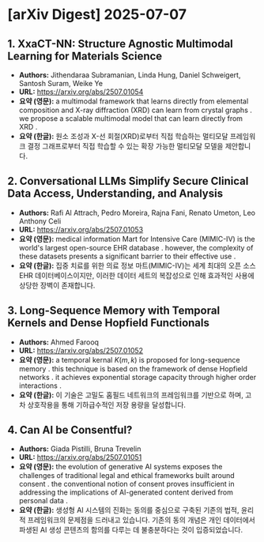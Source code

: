 # [arXiv Digest] 2025-07-07


## 1. XxaCT-NN: Structure Agnostic Multimodal Learning for Materials Science
- **Authors:** Jithendaraa Subramanian, Linda Hung, Daniel Schweigert, Santosh Suram, Weike Ye
- **URL:** https://arxiv.org/abs/2507.01054
- **요약 (영문):** a multimodal framework that learns directly from elemental composition and X-ray diffraction (XRD) can learn from crystal graphs . we propose a scalable multimodal model that can learn directly from XRD .
- **요약 (한글):** 원소 조성과 X-선 회절(XRD)로부터 직접 학습하는 멀티모달 프레임워크 결정 그래프로부터 직접 학습할 수 있는 확장 가능한 멀티모달 모델을 제안합니다.

## 2. Conversational LLMs Simplify Secure Clinical Data Access, Understanding, and Analysis
- **Authors:** Rafi Al Attrach, Pedro Moreira, Rajna Fani, Renato Umeton, Leo Anthony Celi
- **URL:** https://arxiv.org/abs/2507.01053
- **요약 (영문):** medical information Mart for Intensive Care (MIMIC-IV) is the world's largest open-source EHR database . however, the complexity of these datasets presents a significant barrier to their effective use .
- **요약 (한글):** 집중 치료를 위한 의료 정보 마트(MIMIC-IV)는 세계 최대의 오픈 소스 EHR 데이터베이스이지만, 이러한 데이터 세트의 복잡성으로 인해 효과적인 사용에 상당한 장벽이 존재합니다.

## 3. Long-Sequence Memory with Temporal Kernels and Dense Hopfield Functionals
- **Authors:** Ahmed Farooq
- **URL:** https://arxiv.org/abs/2507.01052
- **요약 (영문):** a temporal kernal $K(m, k)$ is proposed for long-sequence memory . this technique is based on the framework of dense Hopfield networks . it achieves exponential storage capacity through higher order interactions .
- **요약 (한글):** 이 기술은 고밀도 홉필드 네트워크의 프레임워크를 기반으로 하며, 고차 상호작용을 통해 기하급수적인 저장 용량을 달성합니다.

## 4. Can AI be Consentful?
- **Authors:** Giada Pistilli, Bruna Trevelin
- **URL:** https://arxiv.org/abs/2507.01051
- **요약 (영문):** the evolution of generative AI systems exposes the challenges of traditional legal and ethical frameworks built around consent . the conventional notion of consent proves insufficient in addressing the implications of AI-generated content derived from personal data .
- **요약 (한글):** 생성형 AI 시스템의 진화는 동의를 중심으로 구축된 기존의 법적, 윤리적 프레임워크의 문제점을 드러내고 있습니다. 기존의 동의 개념은 개인 데이터에서 파생된 AI 생성 콘텐츠의 함의를 다루는 데 불충분하다는 것이 입증되었습니다.

